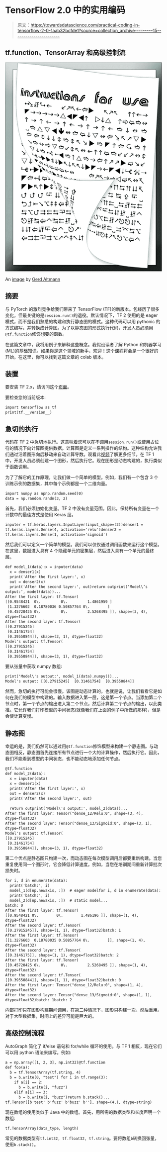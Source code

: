 # TensorFlow 2.0 中的实用编码

> 原文：<https://towardsdatascience.com/practical-coding-in-tensorflow-2-0-1aab32bcfde1?source=collection_archive---------15----------------------->

## tf.function、TensorArray 和高级控制流

![](img/43cdcf7dc81d063503a2ec4a8a52203c.png)

An [image](https://pixabay.com/illustrations/instructions-user-manual-76729/) by [Gerd Altmann](https://pixabay.com/users/geralt-9301/)

## 摘要

与 PyTorch 的激烈竞争给我们带来了 TensorFlow (TF)的新版本。包经历了很多变化，但最关键的是`session.run()`的退役。默认情况下，TF 2 使用的是 eager 模式，而不是我们熟悉的构建和执行静态图的模式。这种代码可以用 pythonic 的方式编写，并转换成计算图。为了以静态图的形式执行代码，开发人员必须用`@tf.function`修饰想要的函数。

在这篇文章中，我将用例子来解释这些概念。我假设读者了解 Python 和机器学习(ML)的基础知识。如果你是这个领域的新手，欢迎！这个[课程](https://www.coursera.org/specializations/deep-learning)将会是一个很好的开始。在这里，你可以找到这篇文章的 colab 版本。

## 装置

要安装 TF 2.x，请访问这个[页面](https://www.tensorflow.org/install)。

要检查您的当前版本:

```
import tensorflow as tf
print(tf.__version__)
```

## 急切的执行

代码在 TF 2 中急切地执行。这意味着您可以在不调用`session.run()`或使用占位符的情况下向计算图提供数据。计算图是定义一系列操作的结构。这种结构允许我们通过沿着图形向后移动来自动计算导数。观看此[视频](https://www.youtube.com/watch?v=hCP1vGoCdYU)了解更多细节。在 TF 1 中，开发人员必须创建一个图形，然后执行它。现在图形是动态构建的，执行类似于函数调用。

为了了解它的工作原理，让我们做一个简单的模型。例如，我们有一个包含 3 个训练示例的数据集，其中每个示例都是一个二维向量。

```
import numpy as npnp.random.seed(0)
data = np.random.randn(3, 2)
```

首先，我们必须初始化变量。TF 2 中没有变量范围。因此，保持所有变量在一个计数中的最佳方式是使用 Keras 层。

```
inputer = tf.keras.layers.InputLayer(input_shape=(2))denser1 = tf.keras.layers.Dense(4, activation='relu')denser2 = tf.keras.layers.Dense(1, activation='sigmoid')
```

然后我们可以定义一个简单的模型。我们可以仅仅通过调用函数来运行这个模型。在这里，数据进入具有 4 个隐藏单元的密集层，然后进入具有一个单元的最终层。

```
def model_1(data):x = inputer(data)
  x = denser1(x)
  print('After the first layer:', x)
  out = denser2(x)
  print('After the second layer:', out)return outprint(‘Model\’s output:’, model(data))...
After the first layer: tf.Tensor( 
[[0.9548421  0\.         0\.         1.4861959 ]  
 [1.3276602  0.18780036 0.50857764 0\.        ]  
 [0.45720425 0\.         0\.         2.5268495 ]], shape=(3, 4), dtype=float32) 
After the second layer: tf.Tensor( 
[[0.27915245]  
 [0.31461754]  
 [0.39550844]], shape=(3, 1), dtype=float32) 
Model's output: tf.Tensor( 
[[0.27915245]  
 [0.31461754] 
 [0.39550844]], shape=(3, 1), dtype=float32)
```

要从张量中获取 numpy 数组:

```
print('Model\'s output:', model_1(data).numpy())...
Model's output: [[0.27915245]  [0.31461754]  [0.39550844]]
```

然而，急切的执行可能会很慢。该图是动态计算的。也就是说，让我们看看它是如何在我们的模型中构建的。输入数据进入第一层，这是第一个节点。当添加第二个节点时，第一个节点的输出进入第二个节点，然后计算第二个节点的输出，以此类推。它允许我们打印模型的中间状态(就像我们在上面的例子中所做的那样)，但是会使计算变慢。

## 静态图

幸运的是，我们仍然可以通过用`@tf.function`修饰模型来构建一个静态图。与动态图相反，静态图首先连接所有节点进行一个大的计算操作，然后执行它。因此，我们不能看到模型的中间状态，也不能动态地添加任何节点。

```
@tf.function
def model_2(data):
  x = inputer(data)
  x = denser1(x)
  print('After the first layer:', x)
  out = denser2(x)
  print('After the second layer:', out)

  return outprint('Model\'s output:', model_2(data))...
After the first layer: Tensor("dense_12/Relu:0", shape=(3, 4), dtype=float32)
After the second layer: Tensor("dense_13/Sigmoid:0", shape=(3, 1), dtype=float32)
Model's output: tf.Tensor(
[[0.27915245] 
 [0.31461754] 
 [0.39550844]], shape=(3, 1), dtype=float32)
```

第二个优点是静态图只构建一次，而动态图在每次模型调用后都要重新构建。当您重复使用同一个图形时，它会降低计算速度。例如，当您在培训期间重新计算批次损失时。

```
for i, d in enumerate(data):
  print('batch:', i)
  model_1(d[np.newaxis, :])  # eager modelfor i, d in enumerate(data):
  print('batch:', i)
  model_2(d[np.newaxis, :])  # static model...
batch: 0
After the first layer: tf.Tensor(
[[0.9548421 0\.        0\.        1.486196 ]], shape=(1, 4), dtype=float32)
After the second layer: tf.Tensor(
[[0.27915245]], shape=(1, 1), dtype=float32)batch: 1
After the first layer: tf.Tensor(
[[1.3276603  0.18780035 0.50857764 0\.        ]], shape=(1, 4), dtype=float32)
After the second layer: tf.Tensor(
[[0.3146175]], shape=(1, 1), dtype=float32)batch: 2
After the first layer: tf.Tensor(
[[0.45720425 0\.         0\.         2.5268495 ]], shape=(1, 4), dtype=float32)
After the second layer: tf.Tensor(
[[0.39550844]], shape=(1, 1), dtype=float32)batch: 0
After the first layer: Tensor("dense_12/Relu:0", shape=(1, 4), dtype=float32)
After the second layer: Tensor("dense_13/Sigmoid:0", shape=(1, 1), dtype=float32)batch: 1batch: 2
```

内部打印只在图形构建期间调用，在第二种情况下，图形只构建一次，然后重用。对于大型数据集，时间上的差异可能是巨大的。

## 高级控制流程

AutoGraph 简化了 if/else 语句和 for/while 循环的使用。与 TF 1 相反，现在它们可以用 python 语法来编写。例如:

```
a = np.array([1, 2, 3], np.int32)@tf.function
def foo(a):
  b = tf.TensorArray(tf.string, 4)
  b = b.write(0, "test") for i in tf.range(3):
    if a[i] == 2:
      b = b.write(i, "fuzz")
    elif a[i] == 3:
      b = b.write(i, "buzz")return b.stack()...
tf.Tensor([b'test' b'fuzz' b'buzz' b''], shape=(4,), dtype=string)
```

现在数组的使用类似于 Java 中的数组。首先，用所需的数据类型和长度声明一个数组:

```
tf.TensorArray(data_type, length)
```

常见的数据类型有`tf.int32, tf.float32, tf.string`。要将数组`b`转换回张量，使用`b.stack()`。